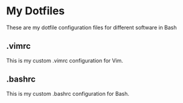 # My Dotfiles
These are my dotfile configuration files for different software in Bash
## .vimrc
This is my custom .vimrc configuration for Vim.
## .bashrc
This is my custom .bashrc configuration for Bash.
